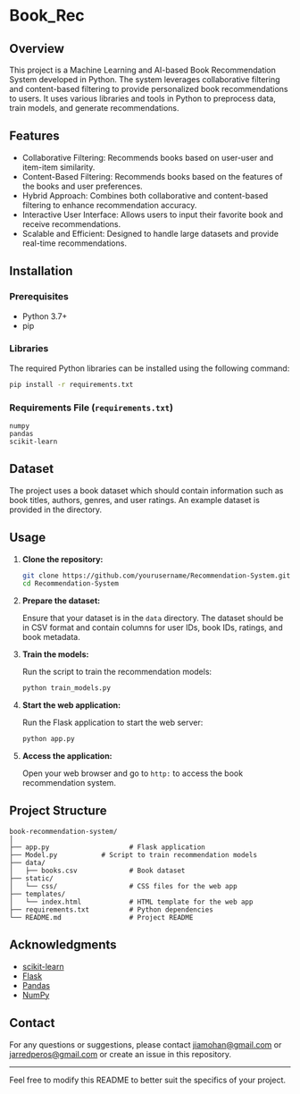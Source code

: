 # Book_Rec

## Overview

This project is a Machine Learning and AI-based Book Recommendation System developed in Python. The system leverages collaborative filtering and content-based filtering to provide personalized book recommendations to users. It uses various libraries and tools in Python to preprocess data, train models, and generate recommendations.

## Features

- Collaborative Filtering: Recommends books based on user-user and item-item similarity.
- Content-Based Filtering: Recommends books based on the features of the books and user preferences.
- Hybrid Approach: Combines both collaborative and content-based filtering to enhance recommendation accuracy.
- Interactive User Interface: Allows users to input their favorite book and receive recommendations.
- Scalable and Efficient: Designed to handle large datasets and provide real-time recommendations.

## Installation

### Prerequisites

- Python 3.7+
- pip

### Libraries

The required Python libraries can be installed using the following command:

```bash
pip install -r requirements.txt
```

### Requirements File (`requirements.txt`)

```
numpy
pandas
scikit-learn
```

## Dataset

The project uses a book dataset which should contain information such as book titles, authors, genres, and user ratings. An example dataset is provided in the directory.

## Usage

1. **Clone the repository:**

    ```bash
    git clone https://github.com/yourusername/Recommendation-System.git
    cd Recommendation-System
    ```

2. **Prepare the dataset:**

    Ensure that your dataset is in the `data` directory. The dataset should be in CSV format and contain columns for user IDs, book IDs, ratings, and book metadata.

3. **Train the models:**

    Run the script to train the recommendation models:

    ```bash
    python train_models.py
    ```

4. **Start the web application:**

    Run the Flask application to start the web server:

    ```bash
    python app.py
    ```

5. **Access the application:**

    Open your web browser and go to `http:` to access the book recommendation system.

## Project Structure

```
book-recommendation-system/
│
├── app.py                    # Flask application
├── Model.py           # Script to train recommendation models
├── data/
│   ├── books.csv             # Book dataset
├── static/
│   └── css/                  # CSS files for the web app
├── templates/
│   └── index.html            # HTML template for the web app
├── requirements.txt          # Python dependencies
└── README.md                 # Project README
```


## Acknowledgments

- [scikit-learn](https://scikit-learn.org/)
- [Flask](https://flask.palletsprojects.com/)
- [Pandas](https://pandas.pydata.org/)
- [NumPy](https://numpy.org/)

## Contact

For any questions or suggestions, please contact jiamohan@gmail.com or jarredperos@gmail.com or create an issue in this repository.

---

Feel free to modify this README to better suit the specifics of your project.
